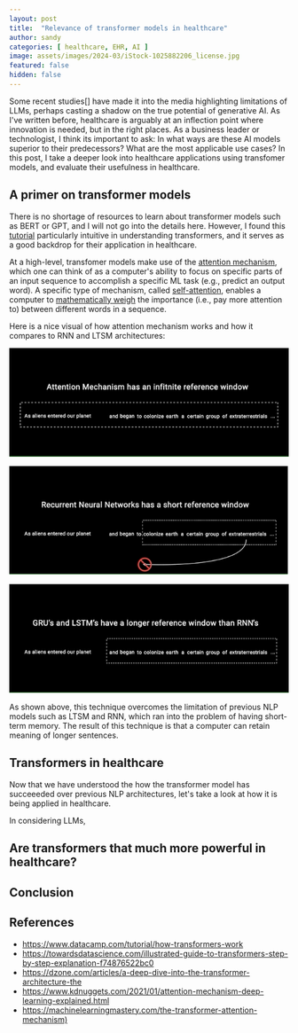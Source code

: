 ```yaml
---
layout: post
title:  "Relevance of transformer models in healthcare"
author: sandy
categories: [ healthcare, EHR, AI ]
image: assets/images/2024-03/iStock-1025882206_license.jpg
featured: false
hidden: false
---
```


Some recent studies[] have made it into the media highlighting limitations of LLMs, perhaps casting a shadow on the true potential of generative AI.  As I've written before, healthcare is arguably at an inflection point where innovation is needed, but in the right places.  As a business leader or technologist, I think its important to ask:  In what ways are these AI models superior to their predecessors?  What are the most applicable use cases?  In this post, I take a deeper look into healthcare applications using transfomer models, and evaluate their usefulness in healthcare.

## A primer on transformer models
There is no shortage of resources to learn about transformer models such as BERT or GPT, and I will not go into the details here.  However, I found this [tutorial](https://towardsdatascience.com/illustrated-guide-to-transformers-step-by-step-explanation-f74876522bc0) particularly intuitive in understanding transformers, and it serves as a good backdrop for their application in healthcare. 

At a high-level, transfomer models make use of the [attention mechanism](https://www.kdnuggets.com/2021/01/attention-mechanism-deep-learning-explained.html), which one can think of as a computer's ability to focus on specific parts of an input sequence to accomplish a specific ML task (e.g., predict an output word).  A specific type of mechanism, called [self-attention](https://arxiv.org/abs/1706.03762), enables a computer to [mathematically weigh](https://armanasq.github.io/nlp/self-attention/#:~:text=Self-attention%20enables%20models%20to%20weigh%20the%20importance%20of,when%20making%20predictions%20or%20capturing%20dependencies%20between%20words.) the importance (i.e., pay more attention to) between different words in a sequence.

Here is a nice visual of how attention mechanism works and how it compares to RNN and LTSM architectures:

![AttentionMechanism](/assets/images/2024-04/atm.png)

![RNN](/assets/images/2024-04/rnn.png)

![LSTM](/assets/images/2024-04/lstm.png)

As shown above, this technique overcomes the limitation of previous NLP models such as LTSM and RNN, which ran into the problem of having short-term memory.  The result of this technique is that a computer can retain meaning of longer sentences. 


## Transformers in healthcare
Now that we have understood the how the transformer model has succeeeded over previous NLP architectures, let's take a look at how it is being applied in healthcare.  

In considering LLMs, 


## Are transformers that much more powerful in healthcare?

## Conclusion

## References
+ <https://www.datacamp.com/tutorial/how-transformers-work>
+ https://towardsdatascience.com/illustrated-guide-to-transformers-step-by-step-explanation-f74876522bc0
+ https://dzone.com/articles/a-deep-dive-into-the-transformer-architecture-the
+ <https://www.kdnuggets.com/2021/01/attention-mechanism-deep-learning-explained.html>
+ <https://machinelearningmastery.com/the-transformer-attention-mechanism)>